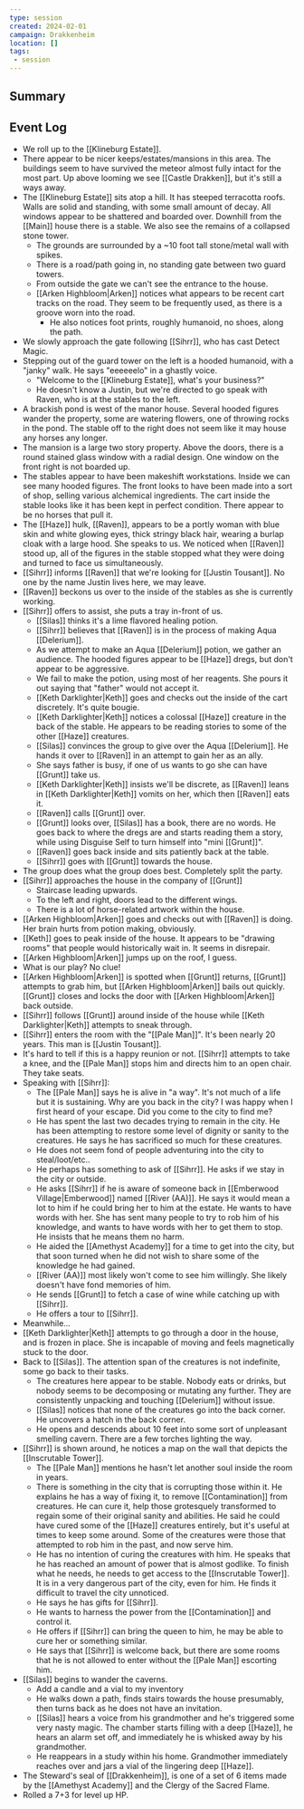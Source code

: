 ```yaml
---
type: session
created: 2024-02-01
campaign: Drakkenheim
location: []
tags:
 - session
---
```



## Summary

## Event Log

- We roll up to the [[Klineburg Estate]].
- There appear to be nicer keeps/estates/mansions in this area. The buildings seem to have survived the meteor almost fully intact for the most part. Up above looming we see [[Castle Drakken]], but it's still a ways away.
- The [[Klineburg Estate]] sits atop a hill. It has steeped terracotta roofs. Walls are solid and standing, with some small amount of decay. All windows appear to be shattered and boarded over. Downhill from the [[Main]] house there is a stable. We also see the remains of a collapsed stone tower.
	- The grounds are surrounded by a ~10 foot tall stone/metal wall with spikes.
	- There is a road/path going in, no standing gate between two guard towers.
	- From outside the gate we can't see the entrance to the house.
	- [[Arken Highbloom|Arken]] notices what appears to be recent cart tracks on the road. They seem to be frequently used, as there is a groove worn into the road.
		- He also notices foot prints, roughly humanoid, no shoes, along the path.
- We slowly approach the gate following [[Sihrr]], who has cast Detect Magic.
- Stepping out of the guard tower on the left is a hooded humanoid, with a "janky" walk. He says "eeeeeelo" in a ghastly voice.
	- "Welcome to the [[Klineburg Estate]], what's your business?"
	- He doesn't know a Justin, but we're directed to go speak with Raven, who is at the stables to the left. 
- A brackish pond is west of the manor house. Several hooded figures wander the property, some are watering flowers, one of throwing rocks in the pond. The stable off to the right does not seem like it may house any horses any longer.
- The mansion is a large two story property. Above the doors, there is a round stained glass window with a radial design. One window on the front right is not boarded up.
- The stables appear to have been makeshift workstations. Inside we can see many hooded figures. The front looks to have been made into a sort of shop, selling various alchemical ingredients. The cart inside the stable looks like it has been kept in perfect condition. There appear to be no horses that pull it. 
- The [[Haze]] hulk, [[Raven]], appears to be a portly woman with blue skin and white glowing eyes, thick stringy black hair, wearing a burlap cloak with a large hood. She speaks to us. We noticed when [[Raven]] stood up, all of the figures in the stable stopped what they were doing and turned to face us simultaneously.
- [[Sihrr]] informs [[Raven]] that we're looking for [[Justin Tousant]]. No one by the name Justin lives here, we may leave.
- [[Raven]] beckons us over to the inside of the stables as she is currently working.
- [[Sihrr]] offers to assist, she puts a tray in-front of us.
	- [[Silas]] thinks it's a lime flavored healing potion.
	- [[Sihrr]] believes that [[Raven]] is in the process of making Aqua [[Delerium]].
	- As we attempt to make an Aqua [[Delerium]] potion, we gather an audience. The hooded figures appear to be [[Haze]] dregs, but don't appear to be aggressive. 
	- We fail to make the potion, using most of her reagents. She pours it out saying that "father" would not accept it.
	- [[Keth Darklighter|Keth]] goes and checks out the inside of the cart discretely. It's quite bougie.
	- [[Keth Darklighter|Keth]] notices a colossal [[Haze]] creature in the back of the stable. He appears to be reading stories to some of the other [[Haze]] creatures.
	- [[Silas]] convinces the group to give over the Aqua [[Delerium]]. He hands it over to [[Raven]] in an attempt to gain her as an ally.
	- She says father is busy, if one of us wants to go she can have [[Grunt]] take us.
	- [[Keth Darklighter|Keth]] insists we'll be discrete, as [[Raven]] leans in [[Keth Darklighter|Keth]] vomits on her, which then [[Raven]] eats it.
	- [[Raven]] calls [[Grunt]] over.
	- [[Grunt]] looks over, [[Silas]] has a book, there are no words. He goes back to where the dregs are and starts reading them a story, while using Disguise Self to turn himself into "mini [[Grunt]]".
	- [[Raven]] goes back inside and sits patiently back at the table.
	- [[Sihrr]] goes with [[Grunt]] towards the house.
- The group does what the group does best. Completely split the party.
- [[Sihrr]] approaches the house in the company of [[Grunt]]
	- Staircase leading upwards.
	- To the left and right, doors lead to the different wings.
	- There is a lot of horse-related artwork within the house.
- [[Arken Highbloom|Arken]] goes and checks out with [[Raven]] is doing. Her brain hurts from potion making, obviously.
- [[Keth]] goes to peak inside of the house. It appears to be "drawing rooms" that people would historically wait in. It seems in disrepair.
- [[Arken Highbloom|Arken]] jumps up on the roof, I guess.
- What is our play? No clue!
- [[Arken Highbloom|Arken]] is spotted when [[Grunt]] returns, [[Grunt]] attempts to grab him, but [[Arken Highbloom|Arken]] bails out quickly. [[Grunt]] closes and locks the door with [[Arken Highbloom|Arken]] back outside.
- [[Sihrr]] follows [[Grunt]] around inside of the house while [[Keth Darklighter|Keth]] attempts to sneak through.
- [[Sihrr]] enters the room with the "[[Pale Man]]". It's been nearly 20 years. This man is [[Justin Tousant]].
- It's hard to tell if this is a happy reunion or not. [[Sihrr]] attempts to take a knee, and the [[Pale Man]] stops him and directs him to an open chair. They take seats.
- Speaking with [[Sihrr]]:
	- The [[Pale Man]] says he is alive in "a way". It's not much of a life but it is sustaining. Why are you back in the city? I was happy when I first heard of your escape. Did you come to the city to find me?
	- He has spent the last two decades trying to remain in the city. He has been attempting to restore some level of dignity or sanity to the creatures. He says he has sacrificed so much for these creatures.
	- He does not seem fond of people adventuring into the city to steal/loot/etc..
	- He perhaps has something to ask of [[Sihrr]]. He asks if we stay in the city or outside.
	- He asks [[Sihrr]] if he is aware of someone back in [[Emberwood Village|Emberwood]] named [[River (AA)]]. He says it would mean a lot to him if he could bring her to him at the estate. He wants to have words with her. She has sent many people to try to rob him of his knowledge, and wants to have words with her to get them to stop. He insists that he means them no harm.
	- He aided the [[Amethyst Academy]] for a time to get into the city, but that soon turned when he did not wish to share some of the knowledge he had gained.
	- [[River (AA)]] most likely won't come to see him willingly. She likely doesn't have fond memories of him. 
	- He sends [[Grunt]] to fetch a case of wine while catching up with [[Sihrr]].
	- He offers a tour to [[Sihrr]].
- Meanwhile...
- [[Keth Darklighter|Keth]] attempts to go through a door in the house, and is frozen in place. She is incapable of moving and feels magnetically stuck to the door.
- Back to [[Silas]]. The attention span of the creatures is not indefinite, some go back to their tasks.
	- The creatures here appear to be stable. Nobody eats or drinks, but nobody seems to be decomposing or mutating any further. They are consistently unpacking and touching [[Delerium]] without issue.
	- [[Silas]] notices that none of the creatures go into the back corner. He uncovers a hatch in the back corner.
	- He opens and descends about 10 feet into some sort of unpleasant smelling cavern. There are a few torches lighting the way.
- [[Sihrr]] is shown around, he notices a map on the wall that depicts the [[Inscrutable Tower]].
	- The [[Pale Man]] mentions he hasn't let another soul inside the room in years.
	- There is something in the city that is corrupting those within it. He explains he has a way of fixing it, to remove [[Contamination]] from creatures. He can cure it, help those grotesquely transformed to regain some of their original sanity and abilities. He said he could have cured some of the [[Haze]] creatures entirely, but it's useful at times to keep some around. Some of the creatures were those that attempted to rob him in the past, and now serve him.
	- He has no intention of curing the creatures with him. He speaks that he has reached an amount of power that is almost godlike. To finish what he needs, he needs to get access to the [[Inscrutable Tower]]. It is in a very dangerous part of the city, even for him. He finds it difficult to travel the city unnoticed.
	- He says he has gifts for [[Sihrr]]. 
	- He wants to harness the power from the [[Contamination]] and control it. 
	- He offers if [[Sihrr]] can bring the queen to him, he may be able to cure her or something similar.
	- He says that [[Sihrr]] is welcome back, but there are some rooms that he is not allowed to enter without the [[Pale Man]] escorting him.
- [[Silas]] begins to wander the caverns.
	- Add a candle and a vial to my inventory
	- He walks down a path, finds stairs towards the house presumably, then turns back as he does not have an invitation.
	- [[Silas]] hears a voice from his grandmother and he's triggered some very nasty magic. The chamber starts filling with a deep [[Haze]], he hears an alarm set off, and immediately he is whisked away by his grandmother.
	- He reappears in a study within his home. Grandmother immediately reaches over and jars a vial of the lingering deep [[Haze]].
- The Steward's seal of [[Drakkenheim]], is one of a set of 6 items made by the [[Amethyst Academy]] and the Clergy of the Sacred Flame.
- Rolled a 7+3 for level up HP. 
